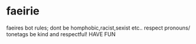 # faeirie
faeires bot
rules;
dont be homphobic,racist,sexist etc..
respect pronouns/ tonetags
be kind and respectful!
HAVE FUN

